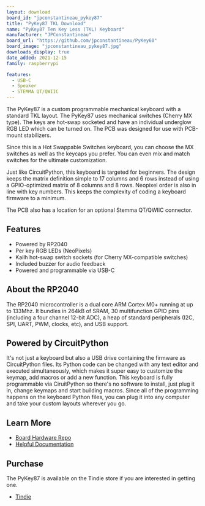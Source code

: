 ```yaml
---
layout: download
board_id: "jpconstantineau_pykey87"
title: "PyKey87 TKL Download"
name: "PyKey87 Ten Key Less (TKL) Keyboard"
manufacturer: "JPConstantineau"
board_url: "https://github.com/jpconstantineau/PyKey60"
board_image: "jpconstantineau_pykey87.jpg"
downloads_display: true
date_added: 2021-12-15
family: raspberrypi

features:
  - USB-C
  - Speaker
  - STEMMA QT/QWIIC
---
```


The PyKey87 is a custom programmable mechanical keyboard with a standard TKL layout. The PyKey87 uses mechanical switches (Cherry MX type). The keys are hot-swap socketed and have an individual underglow RGB LED which can be turned on.  The PCB was designed for use with PCB-mount stabilizers. 

Since this is a Hot Swappable Switches keyboard, you can choose the MX switches as well as the keycaps you prefer.  You can even mix and match switches for the ultimate customization.

Just like CircuitPython, this keyboard is targeted for beginners.  The design keeps the matrix definition simple to 17 columns and 6 rows instead of using a GPIO-optimized matrix of 8 columns and 8 rows.  Neopixel order is also in line with key numbers.  This keeps the complexity of coding a keyboard firmware to a minimum.

The PCB also has a location for an optional Stemma QT/QWIIC connector.

## Features
* Powered by RP2040
* Per key RGB LEDs (NeoPixels)
* Kailh hot-swap switch sockets (for Cherry MX-compatible switches)
* Included buzzer for audio feedback
* Powered and programmable via USB-C

## About the RP2040
The RP2040 microcontroller is a dual core ARM Cortex M0+ running at up to 133Mhz. It bundles in 264kB of SRAM, 30 multifunction GPIO pins (including a four channel 12-bit ADC), a heap of standard peripherals (I2C, SPI, UART, PWM, clocks, etc), and USB support.

## Powered by CircuitPython
It's not just a keyboard but also a USB drive containing the firmware as CircuitPython files. Its Python code can be changed with any text editor and executed simultaneously, which makes it super easy to customize the keymap, add macros or add a new function.  This keyboard is fully programmable via CiruitPython so there's no software to install, just plug it in, change keymaps and start building macros. Since all of the programming happens on the keyboard Python files, you can plug it into any computer and take your custom layouts wherever you go.

## Learn More
* [Board Hardware Repo](https://github.com/jpconstantineau/PyKey60)
* [Helpful Documentation](http://pykey.jpconstantineau.com/docs/)

## Purchase
The PyKey87 is available on the Tindie store if you are interested in getting one.
* [Tindie](https://www.tindie.com/products/edit/pykey87-rgb-tkl-keyboard-with-a-rp2040/)
